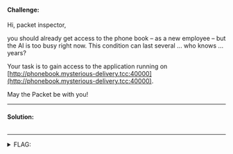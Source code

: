 #### Challenge:

Hi, packet inspector,

you should already get access to the phone book &ndash; as a new employee &ndash; but the AI is too busy right now. This condition can last several ... who knows ... years?

Your task is to gain access to the application running on [http://phonebook.mysterious-delivery.tcc:40000](http://phonebook.mysterious-delivery.tcc:40000).

May the Packet be with you!

---

#### Solution:

```bash
```

---

<details><summary>FLAG:</summary>

```
FLAG{iLcT-HnNF-egs3-mCSN}
```

</details>
<br/>
